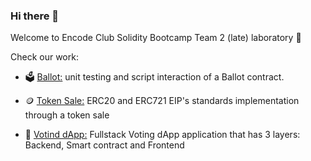 ### Hi there 👋

Welcome to Encode Club Solidity Bootcamp Team 2 (late) laboratory 🧪

Check our work:

- 🗳️ [Ballot:](https://github.com/EncodeTeam2/weeek2Project) unit testing and script interaction of a Ballot contract.

- 🪙 [Token Sale:](https://github.com/EncodeTeam2/week3Project) ERC20 and ERC721 EIP's standards implementation through a token sale

- 📱 [Votind dApp:](https://github.com/EncodeTeam2/week3Project) Fullstack Voting dApp application that has 3 layers: Backend, Smart contract and Frontend

